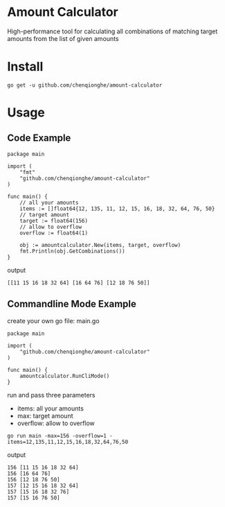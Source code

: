 # Amount Calculator
High-performance tool for calculating all combinations of matching target amounts from the list of given amounts


# Install

```
go get -u github.com/chenqionghe/amount-calculator
```


# Usage
##  Code Example

```
package main

import (
	"fmt"
	"github.com/chenqionghe/amount-calculator"
)

func main() {
    // all your amounts
	items := []float64{12, 135, 11, 12, 15, 16, 18, 32, 64, 76, 50}
	// target amount
	target := float64(156)
	// allow to overflow
	overflow := float64(1)
	
	obj := amountcalculator.New(items, target, overflow)
	fmt.Println(obj.GetCombinations())
}
``` 
output
```
[[11 15 16 18 32 64] [16 64 76] [12 18 76 50]]
```





## Commandline Mode Example
create your own go file: main.go
```
package main

import (
	"github.com/chenqionghe/amount-calculator"
)

func main() {
	amountcalculator.RunCliMode()
}
```
run and pass three parameters
* items: all your amounts
* max: target amount
* overflow: allow to overflow
```
go run main -max=156 -overflow=1 -items=12,135,11,12,15,16,18,32,64,76,50
```
output
```
156 [11 15 16 18 32 64]
156 [16 64 76]
156 [12 18 76 50]
157 [12 15 16 18 32 64]
157 [15 16 18 32 76]
157 [15 16 76 50]
```